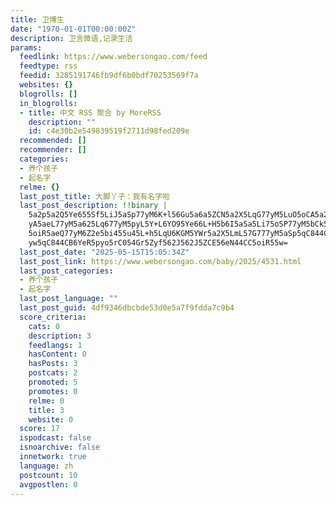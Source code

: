 ```yaml
---
title: 卫博生
date: "1970-01-01T00:00:00Z"
description: 卫言微语,记录生活
params:
  feedlink: https://www.webersongao.com/feed
  feedtype: rss
  feedid: 3285191746fb9df6b0bdf70253569f7a
  websites: {}
  blogrolls: []
  in_blogrolls:
  - title: 中文 RSS 聚合 by MoreRSS
    description: ""
    id: c4e30b2e549839519f2711d98fed209e
  recommended: []
  recommender: []
  categories:
  - 养个孩子
  - 起名字
  relme: {}
  last_post_title: 大脚丫子：我有名字啦
  last_post_description: !!binary |
    5a2p5a2Q5Ye655Sf5LiJ5aSp77yM6K+l56Gu5a6a5ZCN5a2X5LqG77yM5LuO5oCA5a2V5b
    yA5aeL77yM5a625Lq677yM5pyL5Y+L6YO95Ye66L+H5b6I5aSa5Li75oSP77yM5bCk5YW2
    5oiR5aeQ77yM6Z2e5bi455u45L+h5LqU6KGM5YWr5a2X5LmL57G777yM5aSp5qC844CB5Z
    yw5qC844CB6YeR5pyo5rC054Gr5Zyf562J562J5ZCE56eN44CC5oiR55w=
  last_post_date: "2025-05-15T15:05:34Z"
  last_post_link: https://www.webersongao.com/baby/2025/4531.html
  last_post_categories:
  - 养个孩子
  - 起名字
  last_post_language: ""
  last_post_guid: 4df9346dbcbde53d0e5a7f9fdda7c9b4
  score_criteria:
    cats: 0
    description: 3
    feedlangs: 1
    hasContent: 0
    hasPosts: 3
    postcats: 2
    promoted: 5
    promotes: 0
    relme: 0
    title: 3
    website: 0
  score: 17
  ispodcast: false
  isnoarchive: false
  innetwork: true
  language: zh
  postcount: 10
  avgpostlen: 0
---
```

